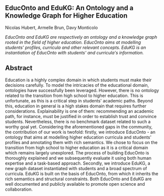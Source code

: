 ## EducOnto and EduKG: An Ontology and a Knowledge Graph for Higher Education

Nicolas Hubert, Armelle Brun, Davy Monticolo



*EducOnto and EduKG are respectively an ontology and a knowledge graph rooted in the field of higher education. EducOnto aims at modelling students' profiles, curricula and other relevant concepts. EduKG is an instantiation of EducOnto with students' and curricula's information.*

## Abstract

Education is a highly complex domain in which students must make their decisions carefully. To model the intricacies of the educational domain, ontologies have successfully been leveraged. However, there is no ontology related to the transition from high school to higher education. This is unfortunate, as this is a critical step in students' academic paths. Beyond this, education in general is a high stakes domain that requires further considerations. Explainability is one of them: recommending an academic path, for instance, must be justified in order to establish trust and convince students. Nevertheless, there is no benchmark dataset related to such a worthy goal yet. Considering the aforementioned gaps in the community, the contribution of our work is twofold: firstly, we introduce EducOnto - an ontology that aims at modelling higher education curricula and students' profiles and annotating them with rich semantics. We chose to focus on the transition from high school to higher education as it is a critical domain which remains largely unexplored. The process of building EducOnto is thoroughly explained and we subsequently evaluate it using both human expertise and a task-based approach. Secondly, we introduce EduKG, a new graph dataset instantiated with students and a broad spectrum of curricula. EduKG is built on the basis of EducOnto, from which it inherits the rich semantics and structural constraints. Both EducOnto and EduKG are well documented and publicly available to promote open science and collaboration.

